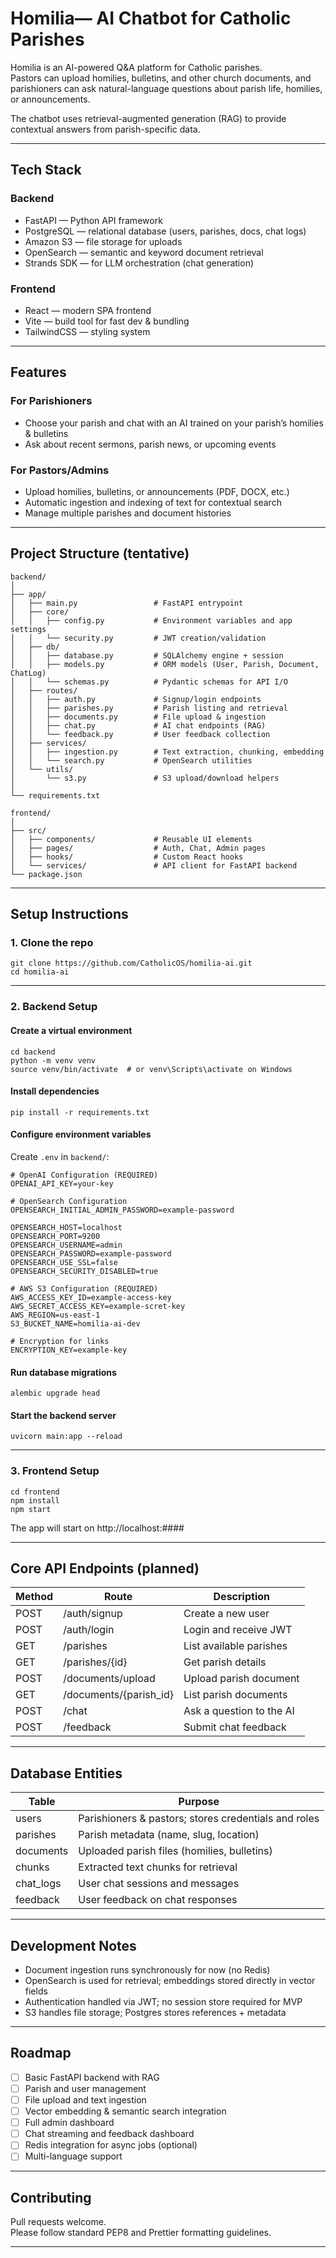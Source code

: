 # Homilia— AI Chatbot for Catholic Parishes

Homilia is an AI-powered Q&A platform for Catholic parishes.  
Pastors can upload homilies, bulletins, and other church documents, and parishioners can ask natural-language questions about parish life, homilies, or announcements.

The chatbot uses retrieval-augmented generation (RAG) to provide contextual answers from parish-specific data.

---

## Tech Stack

### Backend
- FastAPI — Python API framework  
- PostgreSQL — relational database (users, parishes, docs, chat logs)  
- Amazon S3 — file storage for uploads  
- OpenSearch — semantic and keyword document retrieval  
- Strands SDK — for LLM orchestration (chat generation)

### Frontend
- React — modern SPA frontend  
- Vite — build tool for fast dev & bundling  
- TailwindCSS — styling system

---

## Features

### For Parishioners
- Choose your parish and chat with an AI trained on your parish’s homilies & bulletins
- Ask about recent sermons, parish news, or upcoming events

### For Pastors/Admins
- Upload homilies, bulletins, or announcements (PDF, DOCX, etc.)
- Automatic ingestion and indexing of text for contextual search
- Manage multiple parishes and document histories

---

## Project Structure (tentative)

```
backend/
│
├── app/
│   ├── main.py                 # FastAPI entrypoint
│   ├── core/
│   │   ├── config.py           # Environment variables and app settings
│   │   └── security.py         # JWT creation/validation
│   ├── db/
│   │   ├── database.py         # SQLAlchemy engine + session
│   │   ├── models.py           # ORM models (User, Parish, Document, ChatLog)
│   │   └── schemas.py          # Pydantic schemas for API I/O
│   ├── routes/
│   │   ├── auth.py             # Signup/login endpoints
│   │   ├── parishes.py         # Parish listing and retrieval
│   │   ├── documents.py        # File upload & ingestion
│   │   ├── chat.py             # AI chat endpoints (RAG)
│   │   └── feedback.py         # User feedback collection
│   ├── services/
│   │   ├── ingestion.py        # Text extraction, chunking, embedding
│   │   └── search.py           # OpenSearch utilities
│   └── utils/
│       └── s3.py               # S3 upload/download helpers
│
└── requirements.txt

frontend/
│
├── src/
│   ├── components/             # Reusable UI elements
│   ├── pages/                  # Auth, Chat, Admin pages
│   ├── hooks/                  # Custom React hooks
│   └── services/               # API client for FastAPI backend
└── package.json
```

---

## Setup Instructions

### 1. Clone the repo

```
git clone https://github.com/CatholicOS/homilia-ai.git
cd homilia-ai
```

---

### 2. Backend Setup

#### Create a virtual environment
```
cd backend
python -m venv venv
source venv/bin/activate  # or venv\Scripts\activate on Windows
```

#### Install dependencies
```
pip install -r requirements.txt
```

#### Configure environment variables

Create `.env` in `backend/`:

```
# OpenAI Configuration (REQUIRED)
OPENAI_API_KEY=your-key

# OpenSearch Configuration 
OPENSEARCH_INITIAL_ADMIN_PASSWORD=example-password

OPENSEARCH_HOST=localhost
OPENSEARCH_PORT=9200
OPENSEARCH_USERNAME=admin
OPENSEARCH_PASSWORD=example-password
OPENSEARCH_USE_SSL=false
OPENSEARCH_SECURITY_DISABLED=true

# AWS S3 Configuration (REQUIRED)
AWS_ACCESS_KEY_ID=example-access-key
AWS_SECRET_ACCESS_KEY=example-scret-key
AWS_REGION=us-east-1
S3_BUCKET_NAME=homilia-ai-dev

# Encryption for links
ENCRYPTION_KEY=example-key
```

#### Run database migrations
```
alembic upgrade head
```

#### Start the backend server
```
uvicorn main:app --reload
```

---

### 3. Frontend Setup

```
cd frontend
npm install
npm start
```

The app will start on http://localhost:####

---

## Core API Endpoints (planned)

| Method | Route | Description |
|--------|--------|-------------|
| POST | /auth/signup | Create a new user |
| POST | /auth/login | Login and receive JWT |
| GET  | /parishes | List available parishes |
| GET  | /parishes/{id} | Get parish details |
| POST | /documents/upload | Upload parish document |
| GET  | /documents/{parish_id} | List parish documents |
| POST | /chat | Ask a question to the AI |
| POST | /feedback | Submit chat feedback |

---

## Database Entities

| Table | Purpose |
|--------|----------|
| users | Parishioners & pastors; stores credentials and roles |
| parishes | Parish metadata (name, slug, location) |
| documents | Uploaded parish files (homilies, bulletins) |
| chunks | Extracted text chunks for retrieval |
| chat_logs | User chat sessions and messages |
| feedback | User feedback on chat responses |

---

## Development Notes

- Document ingestion runs synchronously for now (no Redis)
- OpenSearch is used for retrieval; embeddings stored directly in vector fields
- Authentication handled via JWT; no session store required for MVP
- S3 handles file storage; Postgres stores references + metadata

---

## Roadmap

- [ ] Basic FastAPI backend with RAG
- [ ] Parish and user management
- [ ] File upload and text ingestion
- [ ] Vector embedding & semantic search integration
- [ ] Full admin dashboard
- [ ] Chat streaming and feedback dashboard
- [ ] Redis integration for async jobs (optional)
- [ ] Multi-language support

---

## Contributing

Pull requests welcome.  
Please follow standard PEP8 and Prettier formatting guidelines.

---

